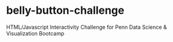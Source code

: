 # belly-button-challenge
HTML/Javascript Interactivity Challenge for Penn Data Science &amp; Visualization Bootcamp
